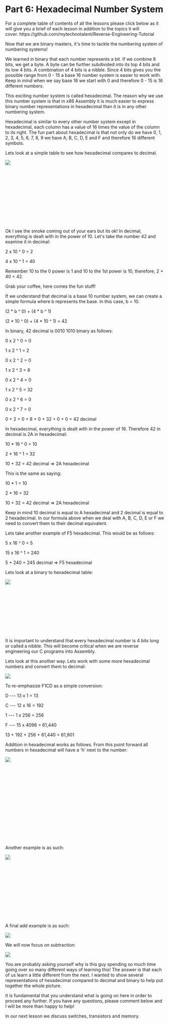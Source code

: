 <h1>Part 6: Hexadecimal Number System</h1><p>For a complete table of contents of all the lessons please click below as it will give you a brief of each lesson in addition to the topics it will cover. https://github.com/mytechnotalent/Reverse-Engineering-Tutorial</p><p>Now that we are binary masters, it's time to tackle the numbering system of numbering systems!</p><p>We learned in binary that each number represents a bit. If we combine 8 bits, we get a byte. A byte can be further subdivided into its top 4 bits and its low 4 bits. A combination of 4 bits is a nibble. Since 4 bits gives you the possible range from 0 - 15 a base 16 number system is easier to work with. Keep in mind when we say base 16 we start with 0 and therefore 0 - 15 is 16 different numbers.</p><p>This exciting number system is called hexadecimal. The reason why we use this number system is that in x86 Assembly it is much easier to express binary number representations in hexadecimal than it is in any other numbering system.</p><p>Hexadecimal is similar to every other number system except in hexadecimal, each column has a value of 16 times the value of the column to its right. The fun part about hexadecimal is that not only do we have 0, 1, 2, 3, 4, 5, 6, 7, 8, 9 we have A, B, C, D, E and F and therefore 16 different symbols.</p><p>Lets look at a simple table to see how hexadecimal compares to decimal.</p><div class="slate-resizable-image-embed slate-image-embed__resize-left"><img src="https://media-exp1.licdn.com/dms/image/C4E12AQH9o8vMTtE0kg/article-inline_image-shrink_1000_1488/0/1520241886257?e=1614211200&amp;v=beta&amp;t=b_9UU94GomXOpEYKfxhgHwBtGPXoEeFZKb_SwHfR5Ho"/></div><p> </p><p> </p><p> </p><p> </p><p> </p><p> </p><p>Ok I see the smoke coming out of your ears but its ok! In decimal, everything is dealt with in the power of 10. Let's take the number 42 and examine it in decimal:</p><p>2 x 10 ^ 0 = 2</p><p>4 x 10 ^ 1 = 40</p><p>Remember 10 to the 0 power is 1 and 10 to the 1st power is 10, therefore, 2 + 40 = 42.</p><p>Grab your coffee, here comes the fun stuff!</p><p>If we understand that decimal is a base 10 number system, we can create a simple formula where b represents the base. In this case, b = 10.</p><p>(2 * b ^ 0) + (4 * b ^ 1)</p><p>(2 * 10 ^ 0) + (4 * 10 ^ 1) = 42</p><p>In binary, 42 decimal is 0010 1010 binary as follows:</p><p>0 x 2 ^ 0 = 0</p><p>1 x 2 ^ 1 = 2</p><p>0 x 2 ^ 2 = 0</p><p>1 x 2 ^ 3 = 8</p><p>0 x 2 ^ 4 = 0</p><p>1 x 2 ^ 5 = 32</p><p>0 x 2 ^ 6 = 0</p><p>0 x 2 ^ 7 = 0</p><p>0 + 2 + 0 + 8 + 0 + 32 + 0 + 0 = 42 decimal</p><p>In hexadecimal, everything is dealt with in the power of 16. Therefore 42 in decimal is 2A in hexadecimal:</p><p>10 * 16 ^ 0 = 10</p><p>2 * 16 ^ 1 = 32</p><p>10 + 32 = 42 decimal =&gt; 2A hexadecimal</p><p>This is the same as saying:</p><p>10 * 1 = 10</p><p>2 * 16 = 32</p><p>10 + 32 = 42 decimal =&gt; 2A hexadecimal</p><p>Keep in mind 10 decimal is equal to A hexadecimal and 2 decimal is equal to 2 hexadecimal. In our formula above when we deal with A, B, C, D, E or F we need to convert them to their decimal equivalent.</p><p>Lets take another example of F5 hexadecimal. This would be as follows:</p><p>5 x 16 ^ 0 = 5</p><p>15 x 16 ^ 1 = 240</p><p>5 + 240 = 245 decimal =&gt; F5 hexadecimal</p><p>Lets look at a binary to hexadecimal table:</p><div class="slate-resizable-image-embed slate-image-embed__resize-left"><img src="https://media-exp1.licdn.com/dms/image/C4E12AQEfuQu5M5D7MQ/article-inline_image-shrink_1000_1488/0/1520145784508?e=1614211200&amp;v=beta&amp;t=HjRcnIfSiBWvRLQ7MLmmybPvPP2B0PEh9_t-cNtnxDw"/></div><p><br/></p><p><br/></p><p> </p><p> </p><p> </p><p>It is important to understand that every hexadecimal number is 4 bits long or called a nibble. This will become critical when we are reverse engineering our C programs into Assembly.</p><p>Lets look at this another way. Lets work with some more hexadecimal numbers and convert them to decimal:</p><div class="slate-resizable-image-embed slate-image-embed__resize-full-width"><img src="https://media-exp1.licdn.com/dms/image/C4E12AQFvP6RVwKmvwg/article-inline_image-shrink_1000_1488/0/1520236890634?e=1614211200&amp;v=beta&amp;t=Hr0XARMkSh7u9VLmCCASykvUouiO_UlCcxXiJRlMmas"/></div><p>To re-emphasize F1CD as a simple conversion:</p><p>D --- 13 x 1 = 13</p><p>C --- 12 x 16 = 192</p><p>1 --- 1 x 256 = 256</p><p>F --- 15 x 4096 = 61,440</p><p>13 + 192 + 256 + 61,440 = 61,901</p><p>Addition in hexadecimal works as follows. From this point forward all numbers in hexadecimal will have a 'h' next to the number:</p><div class="slate-resizable-image-embed slate-image-embed__resize-left"><img src="https://media-exp1.licdn.com/dms/image/C4E12AQEfDFzOYfBMSw/article-inline_image-shrink_1000_1488/0/1520242000178?e=1614211200&amp;v=beta&amp;t=Z7Pfodt3OmcecooGlhTEg7Z6rHGRSc8WFFPFXKkidW0"/></div><p> </p><p> </p><p> </p><p> </p><p> </p><p> </p><p> </p><p> </p><p>Another example is as such:</p><div class="slate-resizable-image-embed slate-image-embed__resize-left"><img src="https://media-exp1.licdn.com/dms/image/C4E12AQEu8Jf8QS3e6g/article-inline_image-shrink_1000_1488/0/1520243446596?e=1614211200&amp;v=beta&amp;t=mJKx_tZbqZSSgcx9032JmxoOhnBbVKsE2bPwQUVdtaQ"/></div><p> </p><p> </p><p> </p><p> </p><p> </p><p> </p><p>A final add example is as such:</p><div class="slate-resizable-image-embed slate-image-embed__resize-full-width"><img src="https://media-exp1.licdn.com/dms/image/C4E12AQF6gGgpD6JFEw/article-inline_image-shrink_1000_1488/0/1520523392895?e=1614211200&amp;v=beta&amp;t=z9f28yjG41twWotdH1607T1cQzNrvIWKqDsXmeYcgUI"/></div><p>We will now focus on subtraction:</p><div class="slate-resizable-image-embed slate-image-embed__resize-full-width"><img src="https://media-exp1.licdn.com/dms/image/C4E12AQHeMmQ8fgDbDg/article-inline_image-shrink_1000_1488/0/1520109978524?e=1614211200&amp;v=beta&amp;t=KV8quojgzLoXR_7m606cIi0f8CtOsw9l-wx8YXlhEDQ"/></div><p>You are probably asking yourself why is this guy spending so much time going over so many different ways of learning this! The answer is that each of us learn a little different from the next. I wanted to show several representations of hexadecimal compared to decimal and binary to help put together the whole picture.</p><p>It is fundamental that you understand what is going on here in order to proceed any further. If you have any questions, please comment below and I will be more than happy to help!</p><p>In our next lesson we discuss switches, transistors and memory.</p>